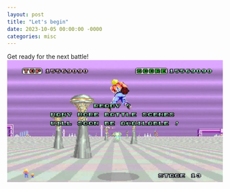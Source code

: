 ```yaml
---
layout: post
title: "Let's begin"
date: 2023-10-05 00:00:00 -0000
categories: misc
---
```


Get ready for the next battle!
![Ready? Many more battle scenes will soon be available.](/images/2023-10-05-ready.jpg)